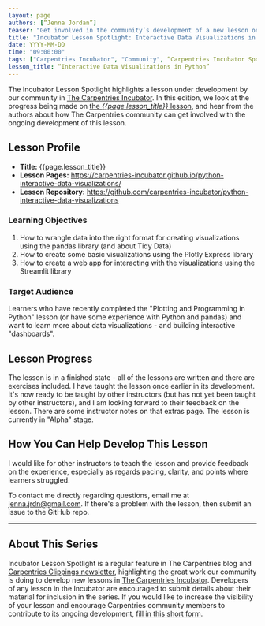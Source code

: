 ```yaml
---
layout: page
authors: [“Jenna Jordan”]
teaser: "Get involved in the community’s development of a new lesson on the development of interactive data visualizations in Python."
title: "Incubator Lesson Spotlight: Interactive Data Visualizations in Python"
date: YYYY-MM-DD
time: "09:00:00"
tags: ["Carpentries Incubator", "Community", “Carpentries Incubator Spotlight]
lesson_title: “Interactive Data Visualizations in Python”
---
```


The Incubator Lesson Spotlight highlights a lesson under development by our community in [The Carpentries Incubator][incubator]. In this edition, we look at the progress being made on [the _{{page.lesson_title}}_ lesson][lesson-pages], and hear from the authors about how The Carpentries community can get involved with the ongoing development of this lesson.

## Lesson Profile

* **Title:** {{page.lesson_title}}
* **Lesson Pages:** https://carpentries-incubator.github.io/python-interactive-data-visualizations/
* **Lesson Repository:** https://github.com/carpentries-incubator/python-interactive-data-visualizations

### Learning Objectives

1. How to wrangle data into the right format for creating visualizations using the pandas library (and about Tidy Data)
2. How to create some basic visualizations using the Plotly Express library
3. How to create a web app for interacting with the visualizations using the Streamlit library

### Target Audience

Learners who have recently completed the "Plotting and Programming in Python" lesson (or have some experience with Python and pandas) and want to learn more about data visualizations - and building interactive "dashboards".

## Lesson Progress

The lesson is in a finished state - all of the lessons are written and there are exercises included. I have taught the lesson once earlier in its development. It's now ready to be taught by other instructors (but has not yet been taught by other instructors), and I am looking forward to their feedback on the lesson. There are some instructor notes on that extras page. The lesson is currently in "Alpha" stage.

## How You Can Help Develop This Lesson

I would like for other instructors to teach the lesson and provide feedback on the experience, especially as regards pacing, clarity, and points where learners struggled.

To contact me directly regarding questions, email me at jenna.jrdn@gmail.com. If there's a problem with the lesson, then submit an issue to the GitHub repo.

------

## About This Series

Incubator Lesson Spotlight is a regular feature in The Carpentries blog and [Carpentries Clippings newsletter][newsletter], highlighting the great work our community is doing to develop new lessons in [The Carpentries Incubator][incubator]. Developers of any lesson in the Incubator are encouraged to submit details about their material for inclusion in the series. If you would like to increase the visibility of your lesson and encourage Carpentries community members to contribute to its ongoing development, [fill in this short form][ils-form].

<!-- link references -->
[ils-form]: https://forms.gle/cCuLATAEomfdFejs9
[incubator]: https://github.com/carpentries-incubator/
[lesson-pages]: <lesson URL from form>
[newsletter]: https://carpentries.org/newsletter/
